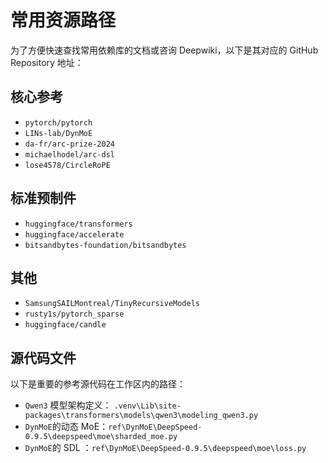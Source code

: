 # 常用资源路径

为了方便快速查找常用依赖库的文档或咨询 Deepwiki，以下是其对应的 GitHub Repository 地址：

## 核心参考

- `pytorch/pytorch`
- `LINs-lab/DynMoE`
- `da-fr/arc-prize-2024`
- `michaelhodel/arc-dsl`
- `lose4578/CircleRoPE`

## 标准预制件

- `huggingface/transformers`
- `huggingface/accelerate`
- `bitsandbytes-foundation/bitsandbytes`

## 其他

- `SamsungSAILMontreal/TinyRecursiveModels`
- `rusty1s/pytorch_sparse`
- `huggingface/candle`

## 源代码文件

以下是重要的参考源代码在工作区内的路径：

- `Qwen3` 模型架构定义： `.venv\Lib\site-packages\transformers\models\qwen3\modeling_qwen3.py`
- `DynMoE`的动态 MoE：`ref\DynMoE\DeepSpeed-0.9.5\deepspeed\moe\sharded_moe.py`
- `DynMoE`的 SDL ：`ref\DynMoE\DeepSpeed-0.9.5\deepspeed\moe\loss.py`

